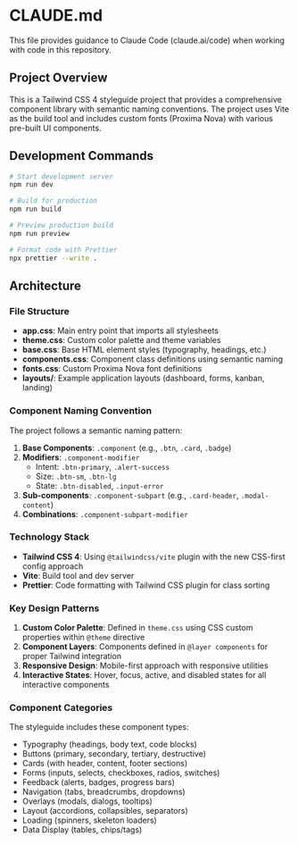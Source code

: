 # CLAUDE.md

This file provides guidance to Claude Code (claude.ai/code) when working with code in this repository.

## Project Overview

This is a Tailwind CSS 4 styleguide project that provides a comprehensive component library with semantic naming conventions. The project uses Vite as the build tool and includes custom fonts (Proxima Nova) with various pre-built UI components.

## Development Commands

```bash
# Start development server
npm run dev

# Build for production
npm run build

# Preview production build
npm run preview

# Format code with Prettier
npx prettier --write .
```

## Architecture

### File Structure

- **app.css**: Main entry point that imports all stylesheets
- **theme.css**: Custom color palette and theme variables
- **base.css**: Base HTML element styles (typography, headings, etc.)
- **components.css**: Component class definitions using semantic naming
- **fonts.css**: Custom Proxima Nova font definitions
- **layouts/**: Example application layouts (dashboard, forms, kanban, landing)

### Component Naming Convention

The project follows a semantic naming pattern:

1. **Base Components**: `.component` (e.g., `.btn`, `.card`, `.badge`)
2. **Modifiers**: `.component-modifier`
   - Intent: `.btn-primary`, `.alert-success`
   - Size: `.btn-sm`, `.btn-lg`
   - State: `.btn-disabled`, `.input-error`
3. **Sub-components**: `.component-subpart` (e.g., `.card-header`, `.modal-content`)
4. **Combinations**: `.component-subpart-modifier`

### Technology Stack

- **Tailwind CSS 4**: Using `@tailwindcss/vite` plugin with the new CSS-first config approach
- **Vite**: Build tool and dev server
- **Prettier**: Code formatting with Tailwind CSS plugin for class sorting

### Key Design Patterns

1. **Custom Color Palette**: Defined in `theme.css` using CSS custom properties within `@theme` directive
2. **Component Layers**: Components defined in `@layer components` for proper Tailwind integration
3. **Responsive Design**: Mobile-first approach with responsive utilities
4. **Interactive States**: Hover, focus, active, and disabled states for all interactive components

### Component Categories

The styleguide includes these component types:

- Typography (headings, body text, code blocks)
- Buttons (primary, secondary, tertiary, destructive)
- Cards (with header, content, footer sections)
- Forms (inputs, selects, checkboxes, radios, switches)
- Feedback (alerts, badges, progress bars)
- Navigation (tabs, breadcrumbs, dropdowns)
- Overlays (modals, dialogs, tooltips)
- Layout (accordions, collapsibles, separators)
- Loading (spinners, skeleton loaders)
- Data Display (tables, chips/tags)
